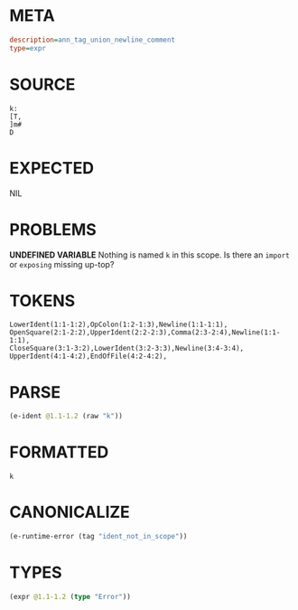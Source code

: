 # META
~~~ini
description=ann_tag_union_newline_comment
type=expr
~~~
# SOURCE
~~~roc
k:
[T,
]m#
D
~~~
# EXPECTED
NIL
# PROBLEMS
**UNDEFINED VARIABLE**
Nothing is named `k` in this scope.
Is there an `import` or `exposing` missing up-top?

# TOKENS
~~~zig
LowerIdent(1:1-1:2),OpColon(1:2-1:3),Newline(1:1-1:1),
OpenSquare(2:1-2:2),UpperIdent(2:2-2:3),Comma(2:3-2:4),Newline(1:1-1:1),
CloseSquare(3:1-3:2),LowerIdent(3:2-3:3),Newline(3:4-3:4),
UpperIdent(4:1-4:2),EndOfFile(4:2-4:2),
~~~
# PARSE
~~~clojure
(e-ident @1.1-1.2 (raw "k"))
~~~
# FORMATTED
~~~roc
k
~~~
# CANONICALIZE
~~~clojure
(e-runtime-error (tag "ident_not_in_scope"))
~~~
# TYPES
~~~clojure
(expr @1.1-1.2 (type "Error"))
~~~
